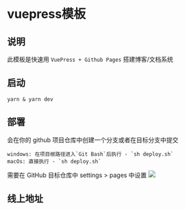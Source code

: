 # vuepress模板

## 说明
此模板是快速用 `VuePress + Github Pages` 搭建博客/文档系统

## 启动
```
yarn & yarn dev
```

## 部署
会在你的 github 项目仓库中创建一个分支或者在目标分支中提交
``` 
windows: 在项目根路径进入`Git Bash`后执行 - `sh deploy.sh`
macOs: 直接执行 - `sh deploy.sh`
```

需要在 GitHub 目标仓库中 settings > pages 中设置
![](https://gitee.com/M-cheng-web/map-storage/raw/master/code-img/20220121163921.png)

## 线上地址
